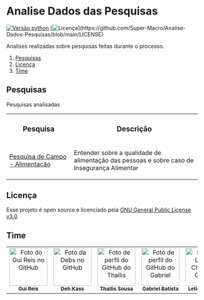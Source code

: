 # Analise Dados das Pesquisas
[![Versão python](https://img.shields.io/badge/python-v3.8.5-blue?logo=python)](https://www.python.org/downloads/release/python-385/)
[![Licença](https://img.shields.io/badge/licença-GNU%20v3.0-brightgreen?)](https://github.com/Super-Macro/Analise-Dados-Pesquisas/blob/main/LICENSE)

Analises realizadas sobre pesquisas feitas durante o processo.

1. [Pesquisas](#pesquisas)
2. [Licença](#licença)
3. [Time](#time)

## Pesquisas
Pesquisas analisadas

<table>
    <tr>
        <td><h3 align="center">Pesquisa</h3></td>
        <td><h3 align="center">Descrição</h3></td>
    </tr>
    <tr>
        <td>
            <a href="">
                <p>Pesquisa de Campo - Alimentação</p>
            </a>
        </td>
        <td><p>Entender sobre a qualidade de alimentação das pessoas e sobre caso de Insegurança Alimentar</p></td>
    </tr>
</table>


## Licença
Esse projeto é open source e licenciado pela [GNU General Public License v3.0](https://github.com/Super-Macro/Analise-Dados-Pesquisas/blob/main/LICENSE).


## Time
<table>
    <tr>
        <td align="center">
            <a href="https://github.com/Gui25Reis">
                <img src="https://avatars1.githubusercontent.com/u/48360732" width="100px;" alt="Foto do Gui Reis no GitHub"/><br>
                <sub>
                    <b>Gui Reis</b>
                </sub>
            </a>
        </td>
        </td>
		    <td align="center">
            <a href="https://github.com/DeboraKass">
                <img src="https://avatars.githubusercontent.com/u/83611317?v=4 " width="100px;" alt="Foto da Debs no GitHub"/><br>
                <sub>
                    <b>Deh Kass</b>
                </sub>
            </a>
        </td>
        <td align="center">
            <a href="https://github.com/thallissousa">
                <img src="https://avatars.githubusercontent.com/u/77726310?v=4" width="100" alt="Foto de perfil do GitHub do Thallis"/><br>
                <sub>
                    <b>Thallis Sousa</b>
                </sub>
            </a>
        </td>
        <td align="center">
            <a href="https://github.com/batistagc">
                <img src="https://avatars.githubusercontent.com/u/51222064?v=4" width="100" alt="Foto de perfil do GitHub do Gabriel"/><br>
                <sub>
                    <b>Gabriel Batista</b>
                </sub>
            </a>
        </td>
        <td align="center">
            <a href="https://github.com/Letchern">
                <img src="https://avatars.githubusercontent.com/u/82522847" width="100px;" alt="Foto da Leticia Chern no GitHub"/><br>
                <sub>
                    <b>Leticia Chern</b>
                </sub>
            </a>
        </td>
        <td align="center">
            <a href="https://github.com/celsomuza">
                <img src="https://avatars.githubusercontent.com/u/83611465" width="100px;" alt="Foto do Muza no GitHub"/><br>
                <sub>
                    <b>Muza</b>
                </sub>
            </a>
        </td>
    </tr>
</table>

